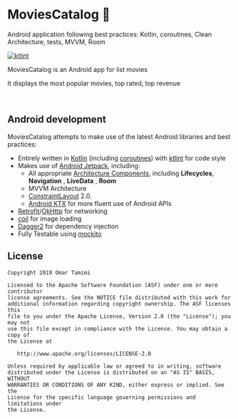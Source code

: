 # MoviesCatalog 🎥
 Android application following best practices: Kotlin, coroutines, Clean Architecture, tests, MVVM, Room

[![ktlint](https://img.shields.io/badge/code%20style-%E2%9D%A4-FF4081.svg)](https://ktlint.github.io/)

MoviesCatalog is an Android app for list movies

It displays the most popular  movies, top rated, top revenue 

<br>


## Android development

MoviesCatalog attempts to make use of the latest Android libraries and best practices:
* Entirely written in [Kotlin](https://kotlinlang.org/) (including [coroutines](https://github.com/ReactiveX/RxJava)) with [ktlint](https://github.com/pinterest/ktlint) for code style
* Makes use of [Android Jetpack](https://developer.android.com/jetpack/), including:
  * All appropriate [Architecture Components](https://developer.android.com/jetpack/arch/), including **Lifecycles**, **Navigation** , **LiveData** , **Room**
  * MVVM Architecture
  * [ConstraintLayout](https://developer.android.com/reference/androidx/constraintlayout/widget/ConstraintLayout) 2.0.
  * [Android KTX](https://developer.android.com/kotlin/ktx) for more fluent use of Android APIs
* [Retrofit](https://square.github.io/retrofit/)/[OkHttp](https://square.github.io/okhttp/) for networking
* [coil](https://github.com/bumptech/glide) for image loading
* [Dagger2](https://google.github.io/dagger/) for dependency injection
* Fully Testable using [mockito](https://github.com/nhaarman/mockito-kotlin) 

## License

```
Copyright 2019 Omar Tamimi

Licensed to the Apache Software Foundation (ASF) under one or more contributor
license agreements. See the NOTICE file distributed with this work for
additional information regarding copyright ownership. The ASF licenses this
file to you under the Apache License, Version 2.0 (the "License"); you may not
use this file except in compliance with the License. You may obtain a copy of
the License at

   http://www.apache.org/licenses/LICENSE-2.0

Unless required by applicable law or agreed to in writing, software
distributed under the License is distributed on an "AS IS" BASIS, WITHOUT
WARRANTIES OR CONDITIONS OF ANY KIND, either express or implied. See the
License for the specific language governing permissions and limitations under
the License.
```
